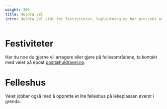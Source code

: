 ```yaml
---
weight: 300
title: Huldra vel
intro: Huldra Vel står for festiviteter, beplantning og har prosjekt om felles-hus i grenda.
---
```


# Festiviteter

Har du noe du gjerne vil arragere eller gjøre på fellesområdene, ta kontakt med velet på epost post@huldravel.no.

# Felleshus

Velet jobber også med å opprette et lite felleshus på lekeplassen øverst i grenda.

